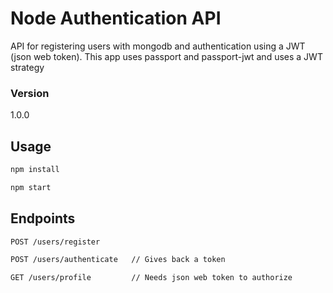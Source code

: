 # Node Authentication API

API for registering users with mongodb and authentication using a JWT (json web token). This app uses passport and passport-jwt and uses a JWT strategy

### Version
1.0.0

## Usage

```bash
npm install
```

```bash
npm start
```

## Endpoints
```bash
POST /users/register
```

```bash
POST /users/authenticate   // Gives back a token
```

```bash
GET /users/profile         // Needs json web token to authorize

